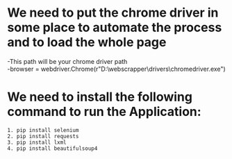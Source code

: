 # We need to put the chrome driver in some place to automate the process and to load the whole page
   -This path will be your chrome driver path  
   -browser = webdriver.Chrome(r"D:\webscrapper\drivers\chromedriver.exe")

# We need to install the following command to run the Application:


    1. pip install selenium
    2. pip install requests
    3. pip install lxml
    4. pip install beautifulsoup4
